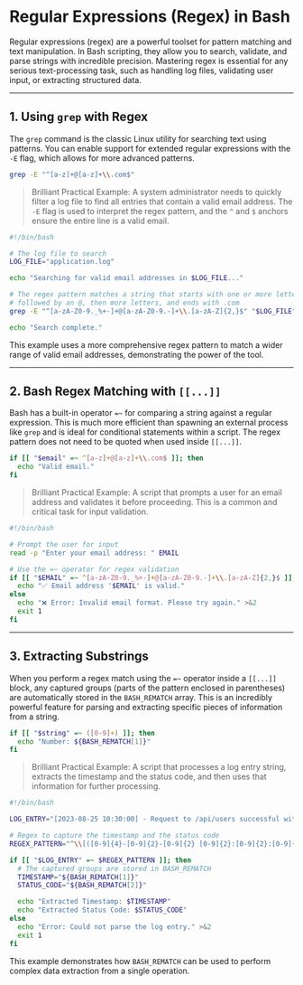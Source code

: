 # Regular Expressions (Regex) in Bash

Regular expressions (regex) are a powerful toolset for pattern matching and text manipulation. In Bash scripting, they allow you to search, validate, and parse strings with incredible precision. Mastering regex is essential for any serious text-processing task, such as handling log files, validating user input, or extracting structured data.

---

## 1. Using `grep` with Regex

The `grep` command is the classic Linux utility for searching text using patterns. You can enable support for extended regular expressions with the `-E` flag, which allows for more advanced patterns.

```bash
grep -E "^[a-z]+@[a-z]+\\.com$"
```

> Brilliant Practical Example: A system administrator needs to quickly filter a log file to find all entries that contain a valid email address. The `-E` flag is used to interpret the regex pattern, and the `^` and `$` anchors ensure the entire line is a valid email.

```bash
#!/bin/bash

# The log file to search
LOG_FILE="application.log"

echo "Searching for valid email addresses in $LOG_FILE..."

# The regex pattern matches a string that starts with one or more letters,
# followed by an @, then more letters, and ends with .com
grep -E "^[a-zA-Z0-9._%+-]+@[a-zA-Z0-9.-]+\\.[a-zA-Z]{2,}$" "$LOG_FILE"

echo "Search complete."
```

This example uses a more comprehensive regex pattern to match a wider range of valid email addresses, demonstrating the power of the tool.

---

## 2. Bash Regex Matching with `[[...]]`

Bash has a built-in operator `=~` for comparing a string against a regular expression. This is much more efficient than spawning an external process like `grep` and is ideal for conditional statements within a script. The regex pattern does not need to be quoted when used inside `[[...]]`.

```bash
if [[ "$email" =~ ^[a-z]+@[a-z]+\\.com$ ]]; then
  echo "Valid email."
fi
```

> Brilliant Practical Example: A script that prompts a user for an email address and validates it before proceeding. This is a common and critical task for input validation.

```bash
#!/bin/bash

# Prompt the user for input
read -p "Enter your email address: " EMAIL

# Use the =~ operator for regex validation
if [[ "$EMAIL" =~ ^[a-zA-Z0-9._%+-]+@[a-zA-Z0-9.-]+\\.[a-zA-Z]{2,}$ ]]; then
  echo "✅ Email address '$EMAIL' is valid."
else
  echo "❌ Error: Invalid email format. Please try again." >&2
  exit 1
fi
```

---

## 3. Extracting Substrings

When you perform a regex match using the `=~` operator inside a `[[...]]` block, any captured groups (parts of the pattern enclosed in parentheses) are automatically stored in the `BASH_REMATCH` array. This is an incredibly powerful feature for parsing and extracting specific pieces of information from a string.

```bash
if [[ "$string" =~ ([0-9]+) ]]; then
  echo "Number: ${BASH_REMATCH[1]}"
fi
```

> Brilliant Practical Example: A script that processes a log entry string, extracts the timestamp and the status code, and then uses that information for further processing.

```bash
#!/bin/bash

LOG_ENTRY="[2023-08-25 10:30:00] - Request to /api/users successful with status 200"

# Regex to capture the timestamp and the status code
REGEX_PATTERN="^\\[([0-9]{4}-[0-9]{2}-[0-9]{2} [0-9]{2}:[0-9]{2}:[0-9]{2})\\] .* status ([0-9]+)$"

if [[ "$LOG_ENTRY" =~ $REGEX_PATTERN ]]; then
  # The captured groups are stored in BASH_REMATCH
  TIMESTAMP="${BASH_REMATCH[1]}"
  STATUS_CODE="${BASH_REMATCH[2]}"

  echo "Extracted Timestamp: $TIMESTAMP"
  echo "Extracted Status Code: $STATUS_CODE"
else
  echo "Error: Could not parse the log entry." >&2
  exit 1
fi
```

This example demonstrates how `BASH_REMATCH` can be used to perform complex data extraction from a single operation.

